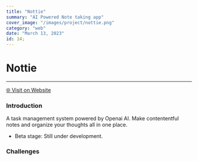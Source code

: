 ```yaml
---
title: "Nottie"
summary: "AI Powered Note taking app"
cover_image: "/images/project/nottie.png"
category: "web"
date: "March 13, 2023"
id: 14;
---
```


# Nottie

---

[🌐 Visit on Website](https://doow.co/)

### Introduction

A task management system powered by Openai AI.
Make contententful notes and organize your thoughts all in one place.

- Beta stage: Still under development.

### Challenges
